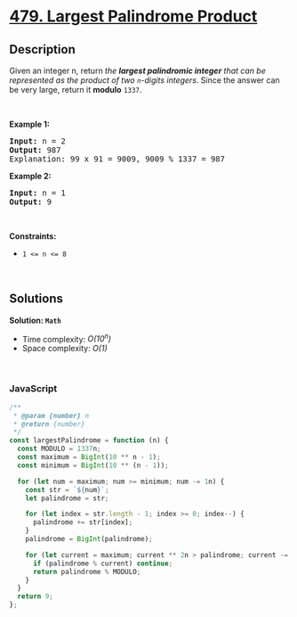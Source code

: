 # [479. Largest Palindrome Product](https://leetcode.com/problems/largest-palindrome-product)

## Description

<div class="elfjS" data-track-load="description_content"><p>Given an integer n, return <em>the <strong>largest palindromic integer</strong> that can be represented as the product of two <code>n</code>-digits integers</em>. Since the answer can be very large, return it <strong>modulo</strong> <code>1337</code>.</p>

<p>&nbsp;</p>
<p><strong class="example">Example 1:</strong></p>

<pre><strong>Input:</strong> n = 2
<strong>Output:</strong> 987
Explanation: 99 x 91 = 9009, 9009 % 1337 = 987
</pre>

<p><strong class="example">Example 2:</strong></p>

<pre><strong>Input:</strong> n = 1
<strong>Output:</strong> 9
</pre>

<p>&nbsp;</p>
<p><strong>Constraints:</strong></p>

<ul>
	<li><code>1 &lt;= n &lt;= 8</code></li>
</ul>
</div>

<p>&nbsp;</p>

## Solutions

**Solution: `Math`**

- Time complexity: <em>O(10<sup>n</sup>)</em>
- Space complexity: <em>O(1)</em>

<p>&nbsp;</p>

### **JavaScript**

```js
/**
 * @param {number} n
 * @return {number}
 */
const largestPalindrome = function (n) {
  const MODULO = 1337n;
  const maximum = BigInt(10 ** n - 1);
  const minimum = BigInt(10 ** (n - 1));

  for (let num = maximum; num >= minimum; num -= 1n) {
    const str = `${num}`;
    let palindrome = str;

    for (let index = str.length - 1; index >= 0; index--) {
      palindrome += str[index];
    }
    palindrome = BigInt(palindrome);

    for (let current = maximum; current ** 2n > palindrome; current -= 1n) {
      if (palindrome % current) continue;
      return palindrome % MODULO;
    }
  }
  return 9;
};
```
